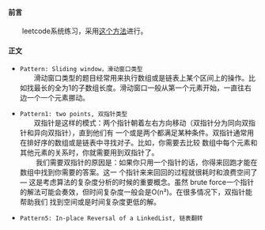#### 前言
&emsp;&emsp;leetcode系统练习，采用[这个方法](https://www.zhihu.com/question/36738189)进行。
#### 正文
- `Pattern: Sliding window，滑动窗口类型`  
&emsp;&emsp;滑动窗口类型的题目经常用来执行数组或是链表上某个区间上的操作。比如找最长的全为1的子数组长度。滑动窗口一般从第一个元素开始，一直往右边一个一个元素挪动。

- `Pattern1: two points, 双指针类型`   
   &emsp;&emsp;双指针是这样的模式：两个指针朝着左右⽅向移动（双指针分为同向双指针和异向双指针），直到他们有
   ⼀个或是两个都满⾜某种条件。双指针通常⽤在排好序的数组或是链表中寻找对⼦。⽐如，你需要去⽐较
   数组中每个元素和其他元素的关系时，你就需要⽤到双指针了。  
   &emsp;&emsp; 我们需要双指针的原因是：如果你只用⼀个指针的话，你得来回跑才能在数组中找到你需要的答案。这⼀
    个指针来来回回的过程就很耗时和浪费空间了 — 这是考虑算法的复杂度分析的时候的重要概念。虽然
    brute force⼀个指针的解法可能会奏效，但时间复杂度⼀般会是O(n²)。在很多情况下，双指针能帮助我们
    找到空间或是时间复杂度更低的解。
 - `Pattern5: In-place Reversal of a LinkedList, 链表翻转` 

